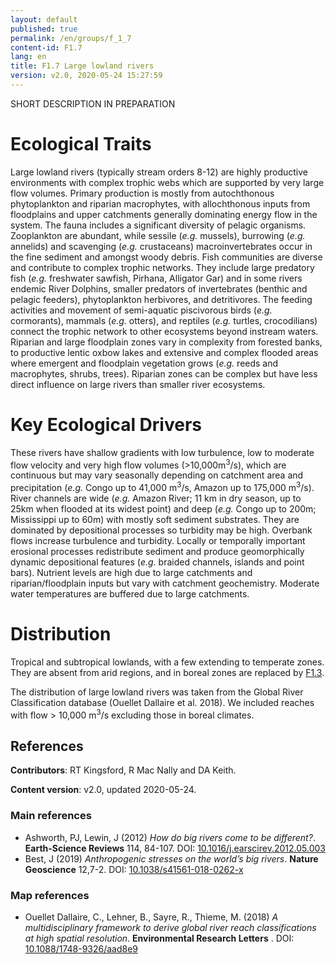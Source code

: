 ```yaml
---
layout: default
published: true
permalink: /en/groups/f_1_7
content-id: F1.7
lang: en
title: F1.7 Large lowland rivers
version: v2.0, 2020-05-24 15:27:59
---
```


SHORT DESCRIPTION IN PREPARATION

# Ecological Traits
 
Large lowland rivers (typically stream orders 8-12) are highly productive environments with complex trophic webs which are supported by very large flow volumes. Primary production is mostly from autochthonous phytoplankton and riparian macrophytes, with allochthonous inputs from floodplains and upper catchments generally dominating energy flow in the system. The fauna includes a significant diversity of pelagic organisms. Zooplankton are abundant, while sessile (_e.g._ mussels), burrowing (_e.g._ annelids) and scavenging (_e.g._ crustaceans) macroinvertebrates occur in the fine sediment and amongst woody debris. Fish communities are diverse and contribute to complex trophic networks. They include large predatory fish (_e.g._ freshwater sawfish, Pirhana, Alligator Gar) and in some rivers endemic River Dolphins, smaller predators of invertebrates (benthic and pelagic feeders), phytoplankton herbivores, and detritivores. The feeding activities and movement of semi-aquatic piscivorous birds (_e.g._ cormorants), mammals (_e.g._ otters), and reptiles (_e.g._ turtles, crocodilians) connect the trophic network to other ecosystems beyond instream waters. Riparian and large floodplain zones vary in complexity from forested banks, to productive lentic oxbow lakes and extensive and complex flooded areas where emergent and floodplain vegetation grows (_e.g._ reeds and macrophytes, shrubs, trees). Riparian zones can be complex but have less direct influence on large rivers than smaller river ecosystems. 
 
# Key Ecological Drivers
 
These rivers have shallow gradients with low turbulence, low to moderate flow velocity and very high flow volumes (>10,000m<sup>3</sup>/s), which are continuous but may vary seasonally depending on catchment area and precipitation (_e.g._ Congo up to 41,000 m<sup>3</sup>/s, Amazon up to 175,000 m<sup>3</sup>/s). River channels are wide (_e.g._  Amazon River; 11 km in dry season, up to 25km when flooded at its widest point) and deep (_e.g._ Congo up to 200m; Mississippi up to 60m) with mostly soft sediment substrates. They are dominated by depositional processes so turbidity may be high. Overbank flows increase turbulence and turbidity. Locally or temporally important erosional processes redistribute sediment and produce geomorphically dynamic depositional features (_e.g._ braided channels, islands and point bars). Nutrient levels are high due to large catchments and riparian/floodplain inputs but vary with catchment geochemistry. Moderate water temperatures are buffered due to large catchments. 
 
# Distribution
 
Tropical and subtropical lowlands, with a few extending to temperate zones. They are absent from arid regions, and in boreal zones are replaced by [F1.3](/explore/groups/F1.3).

The distribution of large lowland rivers was taken from the Global River Classification database (Ouellet Dallaire et al. 2018). We included reaches with flow > 10,000 m<sup>3</sup>/s excluding those in boreal climates.

## References

**Contributors**: RT Kingsford, R Mac Nally and DA Keith.

**Content version**: v2.0, updated 2020-05-24.

### Main references
* Ashworth, PJ, Lewin, J  (2012) *How do big rivers come to be different?*. **Earth-Science Reviews** 114, 84-107. DOI: [10.1016/j.earscirev.2012.05.003](http://doi.org/10.1016/j.earscirev.2012.05.003)
* Best, J  (2019) *Anthropogenic stresses on the world’s big rivers*. **Nature Geoscience**  12,7-2. DOI: [10.1038/s41561-018-0262-x ](http://doi.org/10.1038/s41561-018-0262-x )

### Map references
* Ouellet Dallaire, C., Lehner, B., Sayre, R., Thieme, M.  (2018) *A multidisciplinary framework to derive global river reach classifications at high spatial resolution*. **Environmental Research Letters** . DOI: [10.1088/1748-9326/aad8e9](http://doi.org/10.1088/1748-9326/aad8e9)


